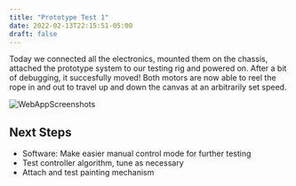 ```yaml
---
title: "Prototype Test 1"
date: 2022-02-13T22:15:51-05:00
draft: false
---
```


Today we connected all the electronics, mounted them on the chassis, attached the prototype system to our testing rig and powered on. After a bit of debugging, it succesfully moved! Both motors are now able to reel the rope in and out to travel up and down the canvas at an arbitrarily set speed. 


![WebAppScreenshots](/blog/WebApp/PrototypeRiggedTest.png)


Next Steps
-----
* Software: Make easier manual control mode for further testing
* Test controller algorithm, tune as necessary
* Attach and test painting mechanism
